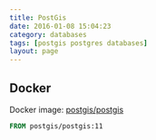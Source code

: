 ```yaml
---
title: PostGis
date: 2016-01-08 15:04:23
category: databases
tags: [postgis postgres databases]
layout: page
---
```


## Docker

Docker image: [postgis/postgis](https://github.com/postgis/docker-postgis/tree/master/11-3.0)

```Dockerfile
FROM postgis/postgis:11
```
